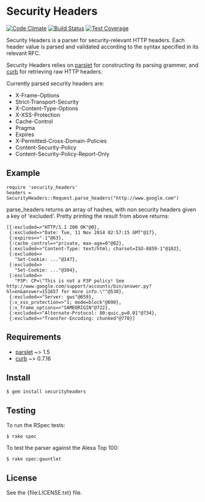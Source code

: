 Security Headers
=====

[![Code Climate](https://codeclimate.com/github/trailofbits/securityheaders.png)](https://codeclimate.com/github/trailofbits/securityheaders) [![Build Status](https://travis-ci.org/trailofbits/securityheaders.svg)](https://travis-ci.org/trailofbits/securityheaders) [![Test Coverage](https://codeclimate.com/github/trailofbits/securityheaders/badges/coverage.svg)](https://codeclimate.com/github/trailofbits/securityheaders)

Security Headers is a parser for security-relevant HTTP headers. Each header value is parsed and validated according to the syntax specified in its relevant RFC.

Security Headers relies on [parslet] for constructing its parsing grammer, and [curb] for retrieving raw HTTP headers.

Currently parsed security headers are:

* X-Frame-Options
* Strict-Transport-Security
* X-Content-Type-Options
* X-XSS-Protection
* Cache-Control
* Pragma
* Expires
* X-Permitted-Cross-Domain-Policies
* Content-Security-Policy
* Content-Security-Policy-Report-Only

Example
-------

    require 'security_headers'
    headers = SecurityHeaders::Request.parse_headers("http://www.google.com")

parse_headers returns an array of hashes, with non security headers given a key of 'excluded'. Pretty printing the result from above returns:

    [{:excluded=>"HTTP/1.1 200 OK"@0},
     {:excluded=>"Date: Tue, 11 Nov 2014 02:57:15 GMT"@17},
     {:expires=>"-1"@63},
     {:cache_control=>"private, max-age=0"@82},
     {:excluded=>"Content-Type: text/html; charset=ISO-8859-1"@102},
     {:excluded=>
       "Set-Cookie: ..."@147},
     {:excluded=>
       "Set-Cookie: ..."@304},
     {:excluded=>
       "P3P: CP=\"This is not a P3P policy! See http://www.google.com/support/accounts/bin/answer.py?hl=en&answer=151657 for more info.\""@530},
     {:excluded=>"Server: gws"@659},
     {:x_xss_protection=>"1; mode=block"@690},
     {:x_frame_options=>"SAMEORIGIN"@722},
     {:excluded=>"Alternate-Protocol: 80:quic,p=0.01"@734},
     {:excluded=>"Transfer-Encoding: chunked"@770}]

Requirements
------------

* [parslet] ~> 1.5
* [curb] ~> 0.7.16

Install
-------

    $ gem install securityheaders

Testing
-------

To run the RSpec tests:

    $ rake spec

To test the parser against the Alexa Top 100:

    $ rake spec:gauntlet

License
-------

See the {file:LICENSE.txt} file.

[parslet]: http://kschiess.github.io/parslet/
[curb]: https://github.com/taf2/curb/